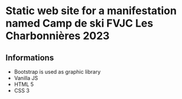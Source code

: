 # Static web site for a manifestation named Camp de ski FVJC Les Charbonnières 2023

## Informations
* Bootstrap is used as graphic library
* Vanilla JS
* HTML 5
* CSS 3